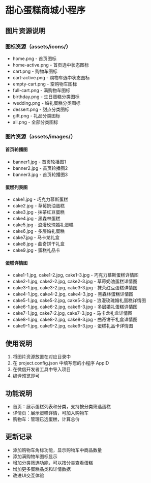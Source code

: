 # 甜心蛋糕商城小程序

## 图片资源说明

### 图标资源（assets/icons/）

- home.png - 首页图标
- home-active.png - 首页选中状态图标
- cart.png - 购物车图标
- cart-active.png - 购物车选中状态图标
- empty-cart.png - 空购物车图标
- full-cart.png - 满购物车图标
- birthday.png - 生日蛋糕分类图标
- wedding.png - 婚礼蛋糕分类图标
- dessert.png - 甜点分类图标
- gift.png - 礼品分类图标
- all.png - 全部分类图标

### 图片资源（assets/images/）

#### 首页轮播图
- banner1.jpg - 首页轮播图1
- banner2.jpg - 首页轮播图2
- banner3.jpg - 首页轮播图3

#### 蛋糕列表图
- cake1.jpg - 巧克力慕斯蛋糕
- cake2.jpg - 草莓奶油蛋糕
- cake3.jpg - 抹茶红豆蛋糕
- cake4.jpg - 黑森林蛋糕
- cake5.jpg - 浪漫玫瑰婚礼蛋糕
- cake6.jpg - 多层婚礼蛋糕
- cake7.jpg - 马卡龙礼盒
- cake8.jpg - 曲奇饼干礼盒
- cake9.jpg - 蛋糕礼品卡

#### 蛋糕详情图
- cake1-1.jpg, cake1-2.jpg, cake1-3.jpg - 巧克力慕斯蛋糕详情图
- cake2-1.jpg, cake2-2.jpg, cake2-3.jpg - 草莓奶油蛋糕详情图
- cake3-1.jpg, cake3-2.jpg, cake3-3.jpg - 抹茶红豆蛋糕详情图
- cake4-1.jpg, cake4-2.jpg, cake4-3.jpg - 黑森林蛋糕详情图
- cake5-1.jpg, cake5-2.jpg, cake5-3.jpg - 浪漫玫瑰婚礼蛋糕详情图
- cake6-1.jpg, cake6-2.jpg, cake6-3.jpg - 多层婚礼蛋糕详情图
- cake7-1.jpg, cake7-2.jpg, cake7-3.jpg - 马卡龙礼盒详情图
- cake8-1.jpg, cake8-2.jpg, cake8-3.jpg - 曲奇饼干礼盒详情图
- cake9-1.jpg, cake9-2.jpg, cake9-3.jpg - 蛋糕礼品卡详情图

## 使用说明

1. 将图片资源放置在对应目录中
2. 在 project.config.json 中填写您的小程序 AppID
3. 在微信开发者工具中导入项目
4. 编译预览即可

## 功能说明

- 首页：展示蛋糕列表和分类，支持按分类筛选蛋糕
- 详情页：展示蛋糕详情，可加入购物车
- 购物车：管理已选蛋糕，计算总价

## 更新记录

- 添加购物车角标功能，显示购物车中商品数量
- 添加满购物车图标显示
- 增加分类筛选功能，可以按分类查看蛋糕
- 增加更多蛋糕品类和详情数据
- 改进UI交互体验 
